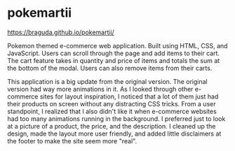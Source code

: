 # pokemartii

https://braguda.github.io/pokemartii/

Pokemon themed e-commerce web application. Built using HTML, CSS, and JavaScript. Users can scroll through the page and add items to their cart. The cart feature 
takes in quantity and price of items and totals the sum at the bottom of the modal. Users can also remove items from their carts.

This application is a big update from the original version. The original version had way more animations in it. As I looked through other e-commerce sites for layout inspiration, I noticed that a lot of them just had their products on screen without any distracting CSS tricks. From a user standpoint, I realized that I also didn't like it when e-commerce websites had too many animations running in the background. I preferred just to look at a picture of a product, the price, and the description. I cleaned up the design, made the layout more user friendly, and added little disclaimers at the footer to make the site seem more "real". 
